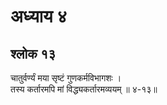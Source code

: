 # अध्याय ४

## श्लोक १३

चातुर्वर्ण्यं मया सृष्टं गुणकर्मविभागशः ।<br>तस्य कर्तारमपि मां विद्ध्यकर्तारमव्ययम् ॥ ४-१३॥<br><br>

